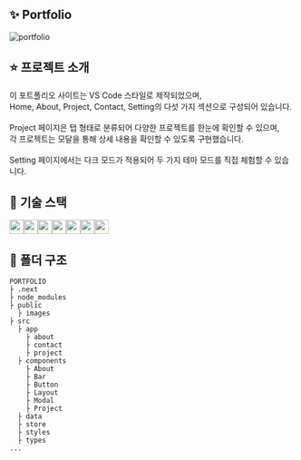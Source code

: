 ## ✨ Portfolio

![portfolio](https://github.com/user-attachments/assets/f4904da6-4a4b-4975-84b3-4a6cf0aaa4b3)

## ⭐ 프로젝트 소개

이 포트폴리오 사이트는 VS Code 스타일로 제작되었으며,<br/> Home, About, Project, Contact, Setting의 다섯 가지 섹션으로 구성되어 있습니다.<br/><br/> Project 페이지은 탭 형태로 분류되어 다양한 프로젝트를 한눈에 확인할 수 있으며,<br/> 각 프로젝트는 모달을 통해 상세 내용을 확인할 수 있도록 구현했습니다.<br/><br/>
Setting 페이지에서는 다크 모드가 적용되어 두 가지 테마 모드를 직접 체험할 수 있습니다.

## 🔨 기술 스택

<img src="https://img.shields.io/badge/next.js-000000?style=flat-square&logo=next.js&logoColor=white" height="25"/><img src="https://img.shields.io/badge/react-61DAFB?style=flat-square&logo=react&logoColor=black" height="25"/><img src="https://img.shields.io/badge/typescript-3178C6?style=flat-square&logo=typeScript&logoColor=white" height="25"/><img src="https://img.shields.io/badge/sass-CC6699?style=flat-square&logo=sass&logoColor=white" height="25"/><img src="https://img.shields.io/badge/zustand-FA7D19?style=flat-square&logoColor=white" height="25"/><img src="https://img.shields.io/badge/react icons-6CB86A?style=flat-square&logoColor=white" height="25"/><img src="https://img.shields.io/badge/react simple typewriter-9266CC?style=flat-square&logoColor=white" height="25"/>

## 📝 폴더 구조

```
PORTFOLIO
├ .next
├ node_modules
├ public
  ├ images
├ src
  ├ app
    ├ about
    ├ contact
    ├ project
  ├ components
    ├ About
    ├ Bar
    ├ Button
    ├ Layout
    ├ Modal
    ├ Project
  ├ data
  ├ store
  ├ styles
  ├ types
...
```
